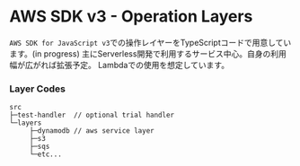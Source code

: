 # AWS SDK v3 - Operation Layers

`AWS SDK for JavaScript v3`での操作レイヤーをTypeScriptコードで用意しています。(in progress)
主にServerless開発で利用するサービス中心。自身の利用幅が広がれば拡張予定。
Lambdaでの使用を想定しています。

### Layer Codes
```text
src
├─test-handler  // optional trial handler
└─layers
     ├─dynamodb // aws service layer
     ├─s3
     ├─sqs
     └─etc...
```
